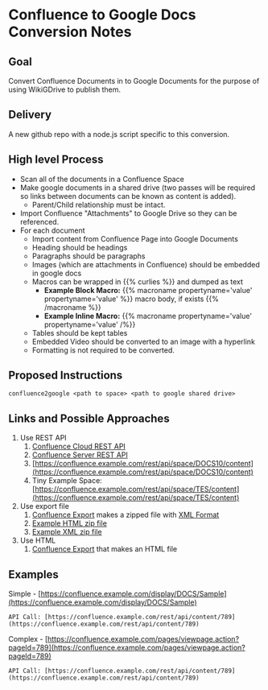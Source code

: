 # Confluence to Google Docs Conversion Notes <a id="_77510dqpcwl"></a>

## Goal <a id="_10c0ntqm6mev"></a>

Convert Confluence Documents in to Google Documents for the purpose of using WikiGDrive to publish them.

## Delivery <a id="_i96xic41327t"></a>

A new github repo with a node.js script specific to this conversion.

## High level Process <a id="_wrw8sf3g3pc3"></a>

* Scan all of the documents in a Confluence Space
* Make google documents in a shared drive (two passes will be required so links between documents can be known as content is added).
    * Parent/Child relationship must be intact.
* Import Confluence "Attachments" to Google Drive so they can be referenced.
* For each document
    * Import content from Confluence Page into Google Documents
    * Heading should be headings
    * Paragraphs should be paragraphs
    * Images (which are attachments in Confluence) should be embedded in google docs <a id="cukuroni2k4r"></a>
    * Macros can be wrapped in {{% curlies %}} and dumped as text
        * <strong>Example Block Macro:</strong>
          {{% macroname propertyname='value' propertyname='value' %}}
          macro body, if exists
          {{% /macroname %}}
        * <strong>Example Inline Macro:</strong>
          {{% macroname propertyname='value' propertyname='value' /%}}
    * Tables should be kept tables
    * Embedded Video should be converted to an image with a hyperlink
    * Formatting is not required to be converted.

## Proposed Instructions <a id="_m98292szff3y"></a>

```
confluence2google <path to space> <path to google shared drive>
```

## Links and Possible Approaches <a id="_sdx7522zhby"></a>

1. Use REST API
    1. [Confluence Cloud REST API](https://developer.atlassian.com/cloud/confluence/rest/)
    2. [Confluence Server REST API](https://docs.atlassian.com/ConfluenceServer/rest/7.0.3/)
    3. [https://confluence.example.com/rest/api/space/DOCS10/content](https://confluence.example.com/rest/api/space/DOCS10/content)
    4. Tiny Example Space: [https://confluence.example.com/rest/api/space/TES/content](https://confluence.example.com/rest/api/space/TES/content)
2. Use export file
    1. [Confluence Export](https://confluence.atlassian.com/confcloud/import-a-confluence-space-724765531.html) makes a zipped file with [XML Format](https://confluence.atlassian.com/jirakb/xml-format-for-import-export-files-695108230.html)
    2. [Example HTML zip file](gdoc:abc)
    3. [Example XML zip file](gdoc:abc)
3. Use HTML
    1. [Confluence Export](https://confluence.atlassian.com/confcloud/import-a-confluence-space-724765531.html) that makes an HTML file

<a id="ggsym7lvzx37"></a>

## Examples <a id="_rsmqmchgeq17"></a>

Simple - [https://confluence.example.com/display/DOCS/Sample](https://confluence.example.com/display/DOCS/Sample)

	API Call: [https://confluence.example.com/rest/api/content/789](https://confluence.example.com/rest/api/content/789)

Complex - [https://confluence.example.com/pages/viewpage.action?pageId=789](https://confluence.example.com/pages/viewpage.action?pageId=789)

	API Call: [https://confluence.example.com/rest/api/content/789](https://confluence.example.com/rest/api/content/789)
